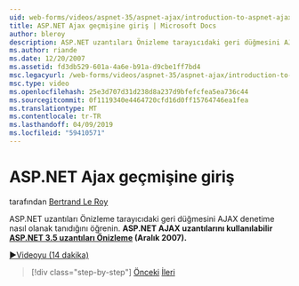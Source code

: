 ```yaml
---
uid: web-forms/videos/aspnet-35/aspnet-ajax/introduction-to-aspnet-ajax-history
title: ASP.NET Ajax geçmişine giriş | Microsoft Docs
author: bleroy
description: ASP.NET uzantıları Önizleme tarayıcıdaki geri düğmesini AJAX denetime nasıl olanak tanıdığını öğrenin. ASP.NET AJAX uzantıları içinde ASP.NET 3.5 Extens kullanılabilir...
ms.author: riande
ms.date: 12/20/2007
ms.assetid: fd3db529-601a-4a6e-b91a-d9cbe1ff7bd4
msc.legacyurl: /web-forms/videos/aspnet-35/aspnet-ajax/introduction-to-aspnet-ajax-history
msc.type: video
ms.openlocfilehash: 25e3d707d31d238d8a237d9bfefcfea5ea736c44
ms.sourcegitcommit: 0f1119340e4464720cfd16d0ff15764746ea1fea
ms.translationtype: MT
ms.contentlocale: tr-TR
ms.lasthandoff: 04/09/2019
ms.locfileid: "59410571"
---
```

# <a name="introduction-to-aspnet-ajax-history"></a>ASP.NET Ajax geçmişine giriş

tarafından [Bertrand Le Roy](https://github.com/bleroy)

ASP.NET uzantıları Önizleme tarayıcıdaki geri düğmesini AJAX denetime nasıl olanak tanıdığını öğrenin. **ASP.NET AJAX uzantılarını kullanılabilir [ASP.NET 3.5 uzantıları Önizleme](https://www.asp.net/downloads/35-sp1#find) (Aralık 2007).**

[&#9654;Videoyu (14 dakika)](https://channel9.msdn.com/Blogs/ASP-NET-Site-Videos/introduction-to-aspnet-ajax-history)

> [!div class="step-by-step"]
> [Önceki](adonet-data-services-with-aspnet-ajax-support.md)
> [İleri](using-script-combining-to-improve-ajax-performance.md)
